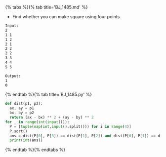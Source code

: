 {% tabs %}{% tab title='BJ_1485.md' %}

* Find whether you can make square using four points

```txt
Input:
2
1 1
1 2
2 1
2 2
2 2
3 3
4 4
5 5

Output:
1
0
```

{% endtab %}{% tab title='BJ_1485.py' %}

```py
def dist(p1, p2):
  ax, ay = p1
  bx, by = p2
  return (ax - bx) ** 2 + (ay - by) ** 2
for _ in range(int(input())):
  P = [tuple(map(int,input().split())) for i in range(4)]
  P.sort()
  ans = dist(P[0], P[3]) == dist(P[1], P[2]) and dist(P[0], P[1]) == dist(P[0], P[2])
  print(int(ans))
```

{% endtab %}{% endtabs %}
